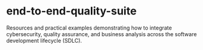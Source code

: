 # end-to-end-quality-suite
Resources and practical examples demonstrating how to integrate cybersecurity, quality assurance, and business analysis across the software development lifecycle (SDLC).
